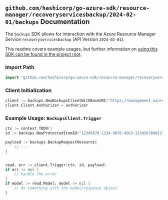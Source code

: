 
## `github.com/hashicorp/go-azure-sdk/resource-manager/recoveryservicesbackup/2024-02-01/backups` Documentation

The `backups` SDK allows for interaction with the Azure Resource Manager Service `recoveryservicesbackup` (API Version `2024-02-01`).

This readme covers example usages, but further information on [using this SDK can be found in the project root](https://github.com/hashicorp/go-azure-sdk/tree/main/docs).

### Import Path

```go
import "github.com/hashicorp/go-azure-sdk/resource-manager/recoveryservicesbackup/2024-02-01/backups"
```


### Client Initialization

```go
client := backups.NewBackupsClientWithBaseURI("https://management.azure.com")
client.Client.Authorizer = authorizer
```


### Example Usage: `BackupsClient.Trigger`

```go
ctx := context.TODO()
id := backups.NewProtectedItemID("12345678-1234-9876-4563-123456789012", "example-resource-group", "vaultValue", "backupFabricValue", "protectionContainerValue", "protectedItemValue")

payload := backups.BackupRequestResource{
	// ...
}


read, err := client.Trigger(ctx, id, payload)
if err != nil {
	// handle the error
}
if model := read.Model; model != nil {
	// do something with the model/response object
}
```
